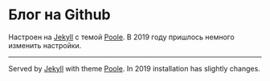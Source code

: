 # Блог на Github

Настроен на [Jekyll](https://jekyllrb.com) с темой [Poole](http://getpoole.com/).
В 2019 году пришлось немного изменить настройки.

---
Served by [Jekyll](https://jekyllrb.com) with theme [Poole](http://getpoole.com/).
In 2019 installation has slightly changes.
